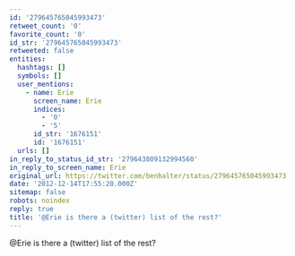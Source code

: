 ```yaml
---
id: '279645765045993473'
retweet_count: '0'
favorite_count: '0'
id_str: '279645765045993473'
retweeted: false
entities:
  hashtags: []
  symbols: []
  user_mentions:
    - name: Erie
      screen_name: Erie
      indices:
        - '0'
        - '5'
      id_str: '1676151'
      id: '1676151'
  urls: []
in_reply_to_status_id_str: '279643809132994560'
in_reply_to_screen_name: Erie
original_url: https://twitter.com/benbalter/status/279645765045993473
date: '2012-12-14T17:55:20.000Z'
sitemap: false
robots: noindex
reply: true
title: '@Erie is there a (twitter) list of the rest?'
---
```


@Erie is there a (twitter) list of the rest?